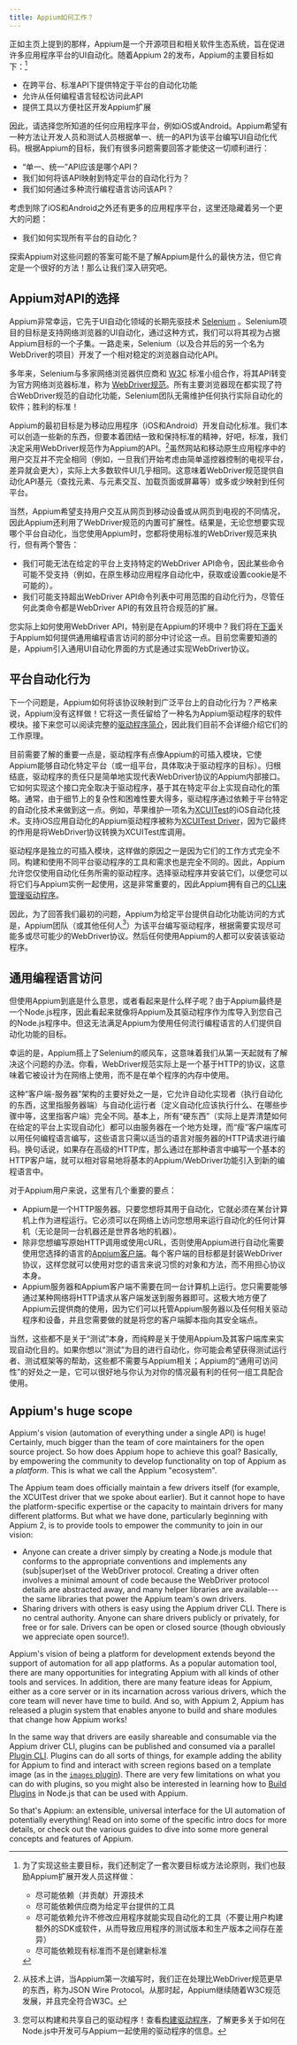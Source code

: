 ```yaml
---
title: Appium如何工作？
---
```


正如主页上提到的那样，Appium是一个开源项目和相关软件生态系统，旨在促进许多应用程序平台的UI自动化。随着Appium 2的发布，Appium的主要目标如下：[^1]

- 在跨平台、标准API下提供特定于平台的自动化功能
- 允许从任何编程语言轻松访问此API
- 提供工具以方便社区开发Appium扩展

[^1]:
    为了实现这些主要目标，我们还制定了一套次要目标或方法论原则，我们也鼓励Appium扩展开发人员这样做：

    - 尽可能依赖（并贡献）开源技术
    - 尽可能依赖供应商为给定平台提供的工具
    - 尽可能依赖允许不修改应用程序就能实现自动化的工具（不要让用户构建额外的SDK或软件，从而导致应用程序的测试版本和生产版本之间存在差异）
    - 尽可能依赖现有标准而不是创建新标准

因此，请选择您所知道的任何应用程序平台，例如iOS或Android。Appium希望有一种方法让开发人员和测试人员根据单一、统一的API为该平台编写UI自动化代码。根据Appium的目标，我们有很多问题需要回答才能使这一切顺利进行：

- “单一、统一”API应该是哪个API？
- 我们如何将该API映射到特定平台的自动化行为？
- 我们如何通过多种流行编程语言访问该API？

考虑到除了iOS和Android之外还有更多的应用程序平台，这里还隐藏着另一个更大的问题：

- 我们如何实现所有平台的自动化？

探索Appium对这些问题的答案可能不是了解Appium是什么的最快方法，但它肯定是一个很好的方法！那么让我们深入研究吧。

## Appium对API的选择

Appium非常幸运，它先于UI自动化领域的长期先驱技术 [Selenium](https://selenium.dev) 。Selenium项目的目标是支持网络浏览器的UI自动化，通过这种方式，我们可以将其视为占据Appium目标的一个子集。一路走来，Selenium（以及合并后的另一个名为WebDriver的项目）开发了一个相对稳定的浏览器自动化API。

多年来，Selenium与多家网络浏览器供应商和 [W3C](https://w3.org) 标准小组合作，将其API转变为官方网络浏览器标准，称为 [WebDriver规范](https://w3c.github.io/webdriver/)。所有主要浏览器现在都实现了符合WebDriver规范的自动化功能，Selenium团队无需维护任何执行实际自动化的软件；胜利的标准！

Appium的最初目标是为移动应用程序（iOS和Android）开发自动化标准。我们本可以创造一些新的东西，但要本着团结一致和保持标准的精神，好吧，标准，我们决定采用WebDriver规范作为Appium的API。[^2]虽然网站和移动原生应用程序中的用户交互并不完全相同（例如，一旦我们开始考虑由简单遥控器控制的电视平台，差异就会更大），实际上大多数软件UI几乎相同。这意味着WebDriver规范提供自动化API基元（查找元素、与元素交互、加载页面或屏幕等）或多或少映射到任何平台。

[^2]: 从技术上讲，当Appium第一次编写时，我们正在处理比WebDriver规范更早的东西，称为JSON Wire Protocol。从那时起，Appium继续随着W3C规范发展，并且完全符合W3C。

当然，Appium希望支持用户交互从网页到移动设备或从网页到电视的不同情况，因此Appium还利用了WebDriver规范的内置可扩展性。结果是，无论您想要实现哪个平台自动化，当您使用Appium时，您都将使用标准的WebDriver规范来执行，但有两个警告：

- 我们可能无法在给定的平台上支持特定的WebDriver API命令，因此某些命令可能不受支持（例如，在原生移动应用程序自动化中，获取或设置cookie是不可能的）。
- 我们可能支持超出WebDriver API命令列表中可用范围的自动化行为，尽管任何此类命令都是WebDriver API的有效且符合规范的扩展。

您实际上如何使用WebDriver API，特别是在Appium的环境中？我们将在[下面](#universal-programming-language-access)关于Appium如何提供通用编程语言访问的部分中讨论这一点。目前您需要知道的是，Appium引入通用UI自动化界面的方式是通过实现WebDriver协议。

## 平台自动化行为

下一个问题是，Appium如何将该协议映射到广泛平台上的自动化行为？严格来说，Appium没有这样做！它将这一责任留给了一种名为Appium驱动程序的软件模块。接下来您可以阅读完整的[驱动程序简介](./drivers.md)，因此我们目前不会详细介绍它们的工作原理。

目前需要了解的重要一点是，驱动程序有点像Appium的可插入模块，它使Appium能够自动化特定平台（或一组平台，具体取决于驱动程序的目标）。归根结底，驱动程序的责任只是简单地实现代表WebDriver协议的Appium内部接口。它如何实现这个接口完全取决于驱动程序，基于其在特定平台上实现自动化的策略。通常，由于细节上的复杂性和困难性要大得多，驱动程序通过依赖于平台特定的自动化技术来做到这一点。例如，苹果维护一项名为[XCUITest](https://developer.apple.com/documentation/xctest/user_interface_tests)的iOS自动化技术。支持iOS应用自动化的Appium驱动程序被称为[XCUITest
Driver](https://github.com/appium/appium-xcuitest-driver)，因为它最终的作用是将WebDriver协议转换为XCUITest库调用。

驱动程序是独立的可插入模块，这样做的原因之一是因为它们的工作方式完全不同。构建和使用不同平台驱动程序的工具和需求也是完全不同的。因此，Appium允许您仅使用自动化任务所需的驱动程序。选择驱动程序并安装它们，以便您可以将它们与Appium实例一起使用，这是非常重要的，因此Appium拥有自己的[CLI来管理驱动程序](../cli/extensions.md)。

因此，为了回答我们最初的问题，Appium为给定平台提供自动化功能访问的方式是，Appium团队（或其他任何人[^3]）为该平台编写驱动程序，根据需要实现尽可能多或尽可能少的WebDriver协议。然后任何使用Appium的人都可以安装该驱动程序。

[^3]:您可以构建和共享自己的驱动程序！查看[构建驱动程序](../developing/build-drivers.md)，了解更多关于如何在Node.js中开发可与Appium一起使用的驱动程序的信息。

## 通用编程语言访问

但使用Appium到底是什么意思，或者看起来是什么样子呢？由于Appium最终是一个Node.js程序，因此看起来就像将Appium及其驱动程序作为库导入到您自己的Node.js程序中。但这无法满足Appium为使用任何流行编程语言的人们提供自动化功能的目标。

幸运的是，Appium搭上了Selenium的顺风车，这意味着我们从第一天起就有了解决这个问题的办法。你看，WebDriver规范实际上是一个基于HTTP的协议，这意味着它被设计为在网络上使用，而不是在单个程序的内存中使用。

这种“客户端-服务器”架构的主要好处之一是，它允许自动化实现者（执行自动化的东西，这里指服务器端）与自动化运行者（定义自动化应该执行什么、在哪些步骤中等，这里指客户端）完全不同。基本上，所有“硬东西”（实际上是弄清楚如何在给定的平台上实现自动化）都可以由服务器在一个地方处理，而“瘦”客户端库可以用任何编程语言编写，这些语言只需以适当的语言对服务器的HTTP请求进行编码。换句话说，如果存在高级的HTTP库，那么通过在那种语言中编写一个基本的HTTP客户端，就可以相对容易地将基本的Appium/WebDriver功能引入到新的编程语言中。

对于Appium用户来说，这里有几个重要的要点：

- Appium是一个HTTP服务器。只要您想将其用于自动化，它就必须在某台计算机上作为进程运行。它必须可以在网络上访问您想用来运行自动化的任何计算机（无论是同一台机器还是世界各地的机器）。
- 除非您想编写原始HTTP调用或使用cURL，否则使用Appium进行自动化需要使用您选择的语言的[Appium客户端](clients.md)。每个客户端的目标都是封装WebDriver协议，这样您就可以使用对您的语言来说习惯的对象和方法，而不用担心协议本身。
- Appium服务器和Appium客户端不需要在同一台计算机上运行。您只需要能够通过某种网络将HTTP请求从客户端发送到服务器即可。这极大地方便了Appium云提供商的使用，因为它们可以托管Appium服务器以及任何相关驱动程序和设备，并且您需要做的就是将您的客户端脚本指向其安全端点。

当然，这些都不是关于“测试”本身，而纯粹是关于使用Appium及其客户端库来实现自动化目的。如果你想以“测试”为目的进行自动化，你可能会希望获得测试运行者、测试框架等的帮助，这些都不需要与Appium相关；Appium的“通用可访问性”的好处之一是，它可以很好地与你认为对你的情况最有利的任何一组工具配合使用。

## Appium's huge scope

Appium's vision (automation of everything under a single API) is huge! Certainly, much bigger than
the team of core maintainers for the open source project. So how does Appium hope to achieve this
goal? Basically, by empowering the community to develop functionality on top of Appium as
a *platform*. This is what we call the Appium "ecosystem".

The Appium team does officially maintain a few drivers itself (for example, the XCUITest driver
that we spoke about earlier). But it cannot hope to have the platform-specific expertise or the
capacity to maintain drivers for many different platforms. But what we have done, particularly
beginning with Appium 2, is to provide tools to empower the community to join in our vision:

- Anyone can create a driver simply by creating a Node.js module that conforms to the appropriate
  conventions and implements any (sub|super)set of the WebDriver protocol. Creating a driver often
  involves a minimal amount of code because the WebDriver protocol details are abstracted away, and
  many helper libraries are available---the same libraries that power the Appium team's own
  drivers.
- Sharing drivers with others is easy using the Appium driver CLI. There is no central authority.
  Anyone can share drivers publicly or privately, for free or for sale. Drivers can be open or
  closed source (though obviously we appreciate open source!).

Appium's vision of being a platform for development extends beyond the support of automation for
all app platforms. As a popular automation tool, there are many opportunities for integrating
Appium with all kinds of other tools and services. In addition, there are many feature ideas for
Appium, either as a core server or in its incarnation across various drivers, which the core team
will never have time to build. And so, with Appium 2, Appium has released a plugin system that
enables anyone to build and share modules that change how Appium works!

In the same way that drivers are easily shareable and consumable via the Appium driver CLI, plugins
can be published and consumed via a parallel [Plugin CLI](../cli/extensions.md). Plugins can do all
sorts of things, for example adding the ability for Appium to find and interact with screen regions
based on a template image (as in the [`images`
plugin](https://github.com/appium/appium/tree/master/packages/images-plugin)). There are very few
limitations on what you can do with plugins, so you might also be interested in learning how to
[Build Plugins](../developing/build-plugins.md) in Node.js that can be used with Appium.

So that's Appium: an extensible, universal interface for the UI automation of potentially
everything! Read on into some of the specific intro docs for more details, or check out the various
guides to dive into some more general concepts and features of Appium.
